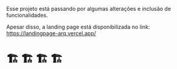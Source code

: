 

Esse projeto está passando por algumas alterações e inclusão de funcionalidades.

Apesar disso, a landing page está disponibilizada no link: https://landingpage-arq.vercel.app/
 
 

<h1> 🏗️ 🏗️ 🏗️ 🏗️</h1>

